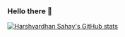 ### Hello there 👋

[![Harshvardhan Sahay's GitHub stats](https://github-readme-stats.vercel.app/api?username=harshvardhansahay5)](https://github.com/harshvardhansahay5)
<!---
harshvardhansahay5/harshvardhansahay5 is a ✨ special ✨ repository because its `README.md` (this file) appears on your GitHub profile.
You can click the Preview link to take a look at your changes.
--->
